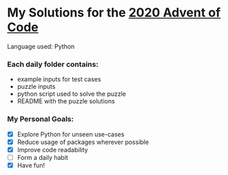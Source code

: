 # My Solutions for the [2020 Advent of Code](https://adventofcode.com/2020)

Language used: Python

### Each daily folder contains:
 * example inputs for test cases
 * puzzle inputs
 * python script used to solve the puzzle
 * README with the puzzle solutions

### My Personal Goals:
 - [x] Explore Python for unseen use-cases
 - [x] Reduce usage of packages wherever possible
 - [x] Improve code readability
 - [ ] Form a daily habit
 - [x] Have fun!
